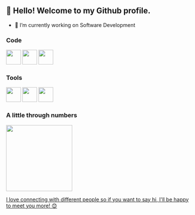 ## 👋 Hello! Welcome to my Github profile.

- 🔭 I’m currently working on Software Development

### Code
<div>
<img src="https://cdn.jsdelivr.net/gh/devicons/devicon/icons/java/java-plain-wordmark.svg" width="40" height="40"/> <img src="https://cdn.jsdelivr.net/gh/devicons/devicon/icons/javascript/javascript-plain.svg" width="40" height="40"/> <img src="https://cdn.jsdelivr.net/gh/devicons/devicon/icons/python/python-plain-wordmark.svg" width="40" height="40"/>
</div>

### Tools
<div>
<img src="https://cdn.jsdelivr.net/gh/devicons/devicon/icons/git/git-original.svg" width="40" height="40"/> <img src="https://cdn.jsdelivr.net/gh/devicons/devicon/icons/react/react-original-wordmark.svg" width="40" height="40" /> <img src="https://cdn.jsdelivr.net/gh/devicons/devicon/icons/android/android-original-wordmark.svg" width="40" height="40"/>
</div>
          
          


### A little through numbers
<div>
<a href="https://github.com/larissapessoa">
<img height="180em" src="https://github-readme-stats.vercel.app/api/top-langs/?username=larissapessoa&layout=compact&langs_count=7&theme=dracula"/>
</div>
  
  
I love connecting with different people so if you want to say hi, I'll be happy to meet you more! 😊
